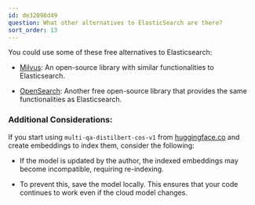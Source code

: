 ```yaml
---
id: de32098d49
question: What other alternatives to ElasticSearch are there?
sort_order: 13
---
```


You could use some of these free alternatives to Elasticsearch:

- [Milvus](https://milvus.io/): An open-source library with similar functionalities to Elasticsearch.

- [OpenSearch](https://opensearch.org/): Another free open-source library that provides the same functionalities as Elasticsearch.

### Additional Considerations:

If you start using `multi-qa-distilbert-cos-v1` from [huggingface.co](https://huggingface.co/sentence-transformers/multi-qa-distilbert-cos-v1) and create embeddings to index them, consider the following:

- If the model is updated by the author, the indexed embeddings may become incompatible, requiring re-indexing.

- To prevent this, save the model locally. This ensures that your code continues to work even if the cloud model changes.